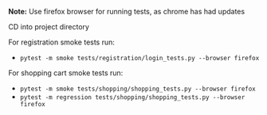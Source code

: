 **Note:** Use firefox browser for running tests, as chrome has had updates

CD into project directory

For registration smoke tests run:

- `pytest -m smoke tests/registration/login_tests.py --browser firefox`

For shopping cart smoke tests run:

- `pytest -m smoke tests/shopping/shopping_tests.py --browser firefox`
- `pytest -m regression tests/shopping/shopping_tests.py --browser firefox`

